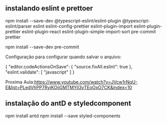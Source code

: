 ## instalando eslint e prettoer

npm install --save-dev @typescript-eslint/eslint-plugin @typescript-eslint/parser eslint eslint-config-prettier eslint-plugin-import eslint-plugin-prettier eslint-plugin-react eslint-plugin-simple-import-sort pre-commit prettier

npm install --save-dev pre-commit

Configuração para configurar quando salvar o arquivo:

{
"editor.codeActionsOnSave": {
"source.fixAll.eslint": true
},
"eslint.validate": [
"javascript"
]
}

Proxima Aula:https://www.youtube.com/watch?v=JVcw1rNqU-E&list=PLedVhPP7RyiKOiiGMTMYil3yTEoOxO7CK&index=10

## instalação do antD e styledcomponent

npm install antd
npm install --save styled-components
